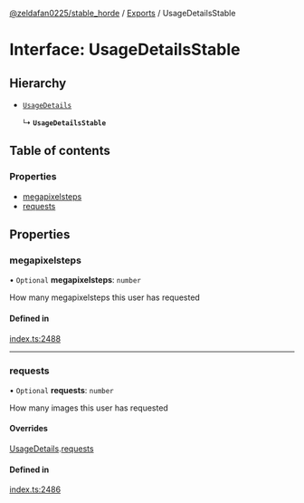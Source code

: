 [@zeldafan0225/stable_horde](../README.md) / [Exports](../modules.md) / UsageDetailsStable

# Interface: UsageDetailsStable

## Hierarchy

- [`UsageDetails`](UsageDetails.md)

  ↳ **`UsageDetailsStable`**

## Table of contents

### Properties

- [megapixelsteps](UsageDetailsStable.md#megapixelsteps)
- [requests](UsageDetailsStable.md#requests)

## Properties

### megapixelsteps

• `Optional` **megapixelsteps**: `number`

How many megapixelsteps this user has requested

#### Defined in

[index.ts:2488](https://github.com/ZeldaFan0225/stable_horde/blob/9241243/index.ts#L2488)

___

### requests

• `Optional` **requests**: `number`

How many images this user has requested

#### Overrides

[UsageDetails](UsageDetails.md).[requests](UsageDetails.md#requests)

#### Defined in

[index.ts:2486](https://github.com/ZeldaFan0225/stable_horde/blob/9241243/index.ts#L2486)
